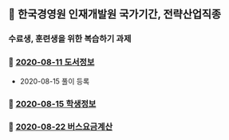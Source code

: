 ## :train:  한국경영원 인재개발원 국가기간, 전략산업직종
### 수료생, 훈련생을 위한 복습하기 과제

### :bear: [2020-08-11 도서정보](https://github.com/callor/Biz_HomeWork/tree/master/Java_home001)
* 2020-08-15 풀이 등록

### :water_buffalo: [2020-08-15 학생정보](https://github.com/callor/Biz_HomeWork/tree/master/Java_home002)

### :water_buffalo: [2020-08-22 버스요금계산](https://github.com/callor/Biz_HomeWork/tree/master/Java_home003)